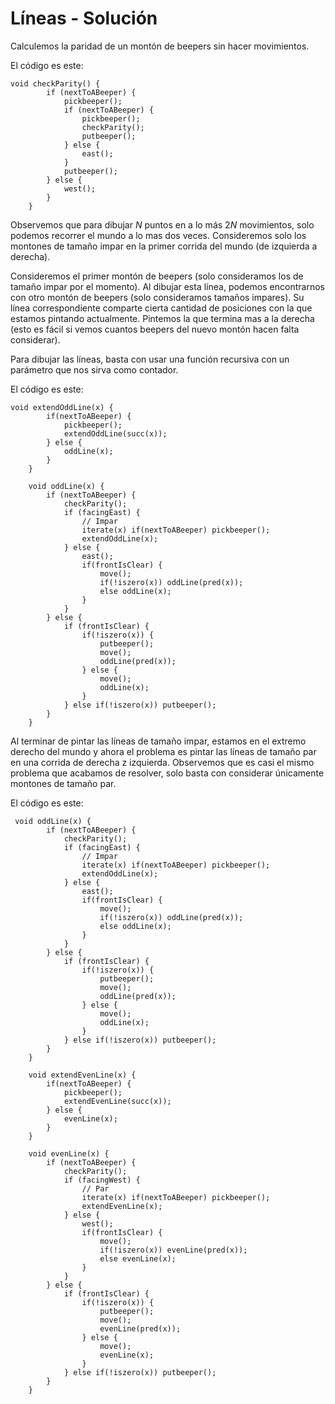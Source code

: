 # Líneas - Solución

Calculemos la paridad de un montón de beepers sin hacer movimientos.

El código es este:

```  
void checkParity() {
    	if (nextToABeeper) {
        	pickbeeper();
            if (nextToABeeper) {
            	pickbeeper();
                checkParity();
                putbeeper();
            } else {
            	east();
            }
            putbeeper();
        } else {
        	west();
        }
    }
```

Observemos que para dibujar $N$ puntos en a lo más $2N$ movimientos, solo podemos recorrer el mundo a lo mas dos veces. Consideremos solo los montones de tamaño impar en la primer corrida del mundo (de izquierda a derecha).

Consideremos el primer montón de beepers (solo consideramos los de tamaño impar por el momento). Al dibujar esta línea, podemos encontrarnos con otro montón de beepers (solo consideramos tamaños impares). Su línea correspondiente comparte cierta cantidad de posiciones con la que estamos pintando actualmente. Pintemos la que termina mas a la derecha (esto es fácil si vemos cuantos beepers del nuevo montón hacen falta considerar).

Para dibujar las líneas, basta con usar una función recursiva con un parámetro que nos sirva como contador.

El código es este:
```  
void extendOddLine(x) {
    	if(nextToABeeper) {
        	pickbeeper();
            extendOddLine(succ(x));
        } else {
        	oddLine(x);
        }
    }

    void oddLine(x) {
    	if (nextToABeeper) {
        	checkParity();
            if (facingEast) {
            	// Impar
                iterate(x) if(nextToABeeper) pickbeeper();
                extendOddLine(x);
            } else {
            	east();
                if(frontIsClear) {
                	move();
                    if(!iszero(x)) oddLine(pred(x));
                    else oddLine(x);
                }
            }
        } else {
        	if (frontIsClear) {
            	if(!iszero(x)) {
                    putbeeper();
                    move();
                    oddLine(pred(x));
                } else {
                    move();
                    oddLine(x);
                }
            } else if(!iszero(x)) putbeeper();
        }
    }
```  

Al terminar de pintar las líneas de tamaño impar, estamos en el extremo derecho del mundo y ahora el problema es pintar las líneas de tamaño par en una corrida de derecha z izquierda. Observemos que es casi el mismo problema que acabamos de resolver, solo basta con considerar únicamente montones de tamaño par.

El código es este:

```  
 void oddLine(x) {
    	if (nextToABeeper) {
        	checkParity();
            if (facingEast) {
            	// Impar
                iterate(x) if(nextToABeeper) pickbeeper();
                extendOddLine(x);
            } else {
            	east();
                if(frontIsClear) {
                	move();
                    if(!iszero(x)) oddLine(pred(x));
                    else oddLine(x);
                }
            }
        } else {
        	if (frontIsClear) {
            	if(!iszero(x)) {
                    putbeeper();
                    move();
                    oddLine(pred(x));
                } else {
                    move();
                    oddLine(x);
                }
            } else if(!iszero(x)) putbeeper();
        }
    }

    void extendEvenLine(x) {
    	if(nextToABeeper) {
        	pickbeeper();
            extendEvenLine(succ(x));
        } else {
        	evenLine(x);
        }
    }

    void evenLine(x) {
    	if (nextToABeeper) {
        	checkParity();
            if (facingWest) {
            	// Par
                iterate(x) if(nextToABeeper) pickbeeper();
                extendEvenLine(x);
            } else {
            	west();
                if(frontIsClear) {
                	move();
                    if(!iszero(x)) evenLine(pred(x));
                    else evenLine(x);
                }
            }
        } else {
            if (frontIsClear) {
            	if(!iszero(x)) {
                    putbeeper();
                    move();
                    evenLine(pred(x));
                } else {
                    move();
                    evenLine(x);
                }
            } else if(!iszero(x)) putbeeper();
        }
    }
```
